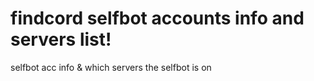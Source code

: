 # findcord selfbot accounts info and servers list!

selfbot acc info & which servers the selfbot is on
